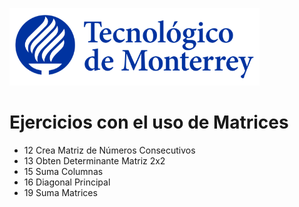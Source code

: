 ![Tec de Monterrey](images/logotecmty.png)
# Ejercicios con el uso de Matrices

- 12 Crea Matriz de Números Consecutivos
- 13 Obten Determinante Matriz 2x2
- 15 Suma Columnas
- 16 Diagonal Principal
- 19 Suma Matrices


